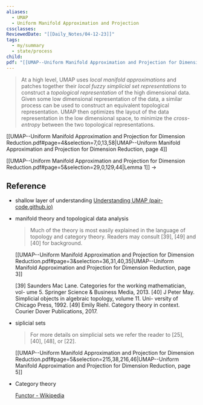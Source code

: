 ```yaml
---
aliases:
  - UMAP
  - Uniform Manifold Approximation and Projection
cssclasses: 
ReviewedDate: "[[Daily_Notes/04-12-23]]"
tags:
  - my/summary
  - state/process
child: 
pdf: "[[UMAP--Uniform Manifold Approximation and Projection for Dimension Reduction.pdf]]"
---
```


> At a high level, UMAP uses *local manifold approximations* and patches together their *local fuzzy simplicial set representations* to construct a *topological representation* of the high dimensional data. Given some low dimensional representation of the data, a similar process can be used to construct an equivalent topological representation. UMAP then optimizes the layout of the data representation in the low dimensional space, to minimize the *cross-entropy* between the two topological representations.

[[UMAP--Uniform Manifold Approximation and Projection for Dimension Reduction.pdf#page=4&selection=7,0,13,58|UMAP--Uniform Manifold Approximation and Projection for Dimension Reduction, page 4]]

[[UMAP--Uniform Manifold Approximation and Projection for Dimension Reduction.pdf#page=5&selection=29,0,129,44|Lemma 1]] -> 
## Reference

- shallow layer of understanding
	[Understanding UMAP (pair-code.github.io)](https://pair-code.github.io/understanding-umap/)


- manifold theory and topological data analysis
	
	> Much of the theory is most easily explained in the language of topology and category theory. Readers may consult [39], [49] and [40] for background.
	
	[[UMAP--Uniform Manifold Approximation and Projection for Dimension Reduction.pdf#page=3&selection=36,31,40,35|UMAP--Uniform Manifold Approximation and Projection for Dimension Reduction, page 3]]
	
	[39] Saunders Mac Lane. Categories for the working mathematician, vol- ume 5. Springer Science & Business Media, 2013.
	[40] J Peter May. Simplicial objects in algebraic topology, volume 11. Uni- versity of Chicago Press, 1992.
	[49] Emily Riehl. Category theory in context. Courier Dover Publications, 2017.

- siplicial sets
	
	> For more details on simplicial sets we refer the reader to [25], [40], [48], or [22].
	
	[[UMAP--Uniform Manifold Approximation and Projection for Dimension Reduction.pdf#page=5&selection=215,38,216,46|UMAP--Uniform Manifold Approximation and Projection for Dimension Reduction, page 5]]

- Category theory

	[Functor - Wikipedia](https://en.wikipedia.org/wiki/Functor)
